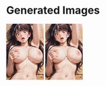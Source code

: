 # Generated Images



<img src="2025_09_26_01_thumb.webp" width="100"/> <img src="2025_09_26_02_thumb.webp" width="100"/>